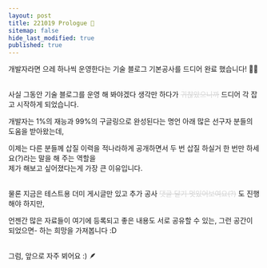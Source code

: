 ```yaml
---
layout: post
title: 221019 Prologue 🎉
sitemap: false
hide_last_modified: true
published: true
---
```


개발자라면 으레 하나씩 운영한다는 기술 블로그 기본공사를 드디어 완료 했습니다! 🎉🎉<br/><br/>

사실 그동안 기술 블로그를 운영 해 봐야겠다 생각만 하다가 <span style='color: lightgray;'>~~귀찮았으니까~~</span> 드디어 각 잡고 시작하게 되었습니다.  

개발자는 1%의 재능과 99%의 구글링으로 완성된다는 명언 아래 많은 선구자 분들의 도움을 받아왔는데,  

이제는 다른 분들께 삽질 이력을 적나라하게 공개하면서 두 번 삽질 하실거 한 번만 하세요(?)라는 말을 해 주는 역할을  
제가 해보고 싶어졌다는게 가장 큰 이유입니다.<br/><br/>

물론 지금은 테스트용 더미 게시글만 있고 추가 공사 <span style='color: lightgray;'>~~댓글 달기 멋있어보여요(?)~~</span> 도 진행해야 하지만,  

언젠간 많은 자료들이 여기에 등록되고 좋은 내용도 서로 공유할 수 있는, 그런 공간이 되었으면- 하는 희망을 가져봅니다 :D<br/><br/>

그럼, 앞으로 자주 뵈어요 :) 🪶

